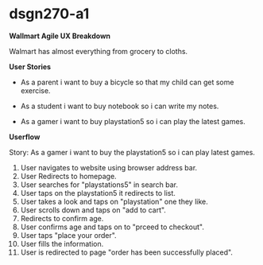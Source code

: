 # dsgn270-a1
**Wallmart Agile UX Breakdown**

Walmart has almost everything from grocery to cloths.

**User Stories**

* As a parent i want to buy a bicycle so that my child can get some exercise.

* As a student i want to buy notebook so i can write my notes.

* As a gamer i want to buy playstation5 so i can play the latest games.

**Userflow**

Story: As a gamer i want to buy the playstation5 so i can play latest games.

1. User navigates to website using browser address bar.
2. User Redirects to homepage.
3. User searches for "playstations5" in search bar.
4. User taps on the playstation5 it redirects to list.
5. User takes a look  and taps on "playstation" one they like.
6. User scrolls down and taps on "add to cart".
7. Redirects to confirm age.
8. User confirms age and taps on to "prceed to checkout".
9. User taps "place your order".
10. User fills the information.
11. User is redirected to page "order has been successfully placed".


